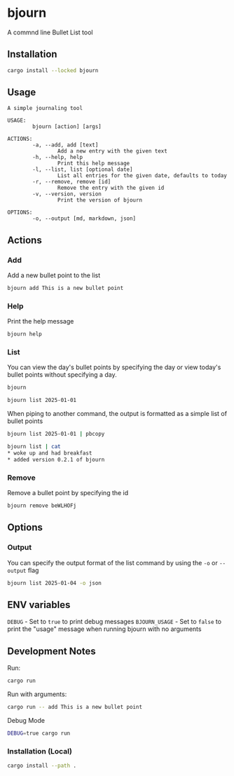 # bjourn

A commnd line Bullet List tool

## Installation

```bash
cargo install --locked bjourn
```

## Usage

```
A simple journaling tool

USAGE:
        bjourn [action] [args]

ACTIONS:
        -a, --add, add [text]
                Add a new entry with the given text
        -h, --help, help
                Print this help message
        -l, --list, list [optional date]
                List all entries for the given date, defaults to today
        -r, --remove, remove [id]
                Remove the entry with the given id
        -v, --version, version
                Print the version of bjourn

OPTIONS:
        -o, --output [md, markdown, json]
```

## Actions

### Add

Add a new bullet point to the list

```bash
bjourn add This is a new bullet point
```

### Help

Print the help message

```bash
bjourn help
```

### List

You can view the day's bullet points by specifying the day or view today's bullet points without specifying a day.

```bash
bjourn
```

```bash
bjourn list 2025-01-01
```

When piping to another command, the output is formatted as a simple list of bullet points

```bash
bjourn list 2025-01-01 | pbcopy

bjourn list | cat
* woke up and had breakfast
* added version 0.2.1 of bjourn
```

### Remove

Remove a bullet point by specifying the id

```bash
bjourn remove beWLHOFj
```

## Options

### Output

You can specify the output format of the list command by using the `-o` or `--output` flag

```bash
bjourn list 2025-01-04 -o json
```

## ENV variables

`DEBUG` - Set to `true` to print debug messages
`BJOURN_USAGE` - Set to `false` to print the "usage" message when running bjourn with no arguments

## Development Notes

Run:

```bash
cargo run
```

Run with arguments:

```bash
cargo run -- add This is a new bullet point
```

Debug Mode

```bash
DEBUG=true cargo run
```

### Installation (Local)

```bash
cargo install --path .
```
